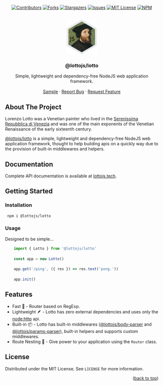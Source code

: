 <a name="readme-top"></a>

<div align="center">

[![Contributors][contributors-shield]][contributors-url]
[![Forks][forks-shield]][forks-url]
[![Stargazers][stars-shield]][stars-url]
[![Issues][issues-shield]][issues-url]
[![MIT License][license-shield]][license-url]
[![NPM][npm-shield]][npm-url]

</div>

<br />
<div align="center">
  <a href="https://github.com/lottojs/lotto">
    <img src=".github/logo.png" alt="Logo" width="100" height="115">
  </a>

  <h3 align="center">@lottojs/lotto</h3>

  <p align="center">
    Simple, lightweight and dependency-free NodeJS web application framework.
    <br />
    <br />
    <a href="https://github.com/lottojs/lotto/blob/main/sample/index.ts">Sample</a>
    ·
    <a href="https://github.com/lottojs/lotto/issues">Report Bug</a>
    ·
    <a href="https://github.com/lottojs/lotto/issues">Request Feature</a>
  </p>
</div>


## About The Project

Lorenzo Lotto was a Venetian painter who lived in the [Serenissima Repubblica di Venezia][serenissima-url] and was one of the main exponents of the Venetian Renaissance of the early sixteenth century.

[@lottojs/lotto](https://github.com/lottojs/lotto) is a simple, lightweight and dependency-free NodeJS web application framework, thought to help building apis on a quickly way due to the provision of built-in middlewares and helpers.

## Documentation
Complete API documentation is available at [lottojs.tech](https://lottojs.tech).

## Getting Started

### Installation
   ```sh
    npm i @lottojs/lotto
   ```
### Usage
Designed to be simple...
```typescript
    import { Lotto } from '@lottojs/lotto'

    const app = new Lotto()

    app.get('/ping', ({ res }) => res.text('pong.'))

    app.init()
```

## Features

- Fast 🚀 - Router based on RegExp.
- Lightweight 🪶 - Lotto has zero external dependencies and uses only the [node:http](https://nodejs.org/api/http.html) api.
- Built-in 📦 - Lotto has built-in middlewares ([@lottojs/body-parser](https://github.com/lottojs/body-parser) and [@lottojs/params-parser](https://github.com/lottojs/params-parser)), built-in helpers and supports custom middlewares.
- Route Nesting 🪹 - Give power to your application using the `Router` class.


## License

Distributed under the MIT License. See `LICENSE` for more information.

<p align="right">(<a href="#readme-top">back to top</a>)</p>


[contributors-shield]: https://img.shields.io/github/contributors/lottojs/lotto.svg?style=for-the-badge
[contributors-url]: https://github.com/lottojs/lotto/graphs/contributors
[forks-shield]: https://img.shields.io/github/forks/lottojs/lotto.svg?style=for-the-badge
[forks-url]: https://github.com/lottojs/lotto/network/members
[stars-shield]: https://img.shields.io/github/stars/lottojs/lotto.svg?style=for-the-badge
[stars-url]: https://github.com/lottojs/lotto/stargazers
[issues-shield]: https://img.shields.io/github/issues/lottojs/lotto.svg?style=for-the-badge
[issues-url]: https://github.com/lottojs/lotto/issues
[license-shield]: https://img.shields.io/github/license/lottojs/lotto.svg?style=for-the-badge
[license-url]: https://github.com/lottojs/lotto/blob/master/LICENSE.txt
[npm-shield]: https://img.shields.io/npm/v/@lottojs/lotto?style=for-the-badge&logo=npm&logoColor=FFFFFF&labelColor=555555&color=CB0001
[npm-url]: https://www.npmjs.com/package/@lottojs/lotto
[serenissima-url]: https://it.wikipedia.org/wiki/Repubblica_di_Venezia

